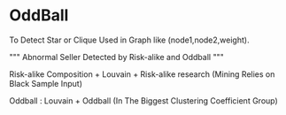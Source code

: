 # OddBall


To Detect Star or Clique Used in Graph like (node1,node2,weight).


"""
Abnormal Seller Detected by Risk-alike and Oddball
"""


Risk-alike Composition + Louvain + Risk-alike research (Mining Relies on Black Sample Input)


Oddball : Louvain + Oddball (In The Biggest Clustering Coefficient Group)

